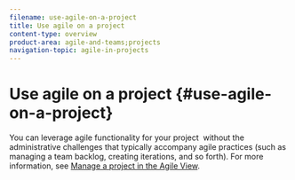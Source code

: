 ```yaml
---
filename: use-agile-on-a-project
title: Use agile on a project
content-type: overview
product-area: agile-and-teams;projects
navigation-topic: agile-in-projects
---
```




# Use agile on a project {#use-agile-on-a-project}


You can leverage agile functionality for your project &nbsp;without the administrative challenges&nbsp;that typically accompany agile practices (such as managing a team backlog, creating iterations, and so forth). For more information, see [Manage a project in the Agile View](manage-projects-in-agile-view.md). 

